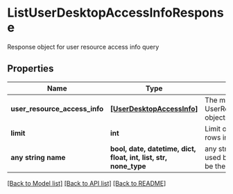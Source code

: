 # ListUserDesktopAccessInfoResponse

Response object for user resource access info query

## Properties
Name | Type | Description | Notes
------------ | ------------- | ------------- | -------------
**user_resource_access_info** | [**[UserDesktopAccessInfo]**](UserDesktopAccessInfo.md) | The matching UserResourceAccessInfo objects | 
**limit** | **int** | Limit on the number of rows in the response | 
**any string name** | **bool, date, datetime, dict, float, int, list, str, none_type** | any string name can be used but the value must be the correct type | [optional]

[[Back to Model list]](../README.md#documentation-for-models) [[Back to API list]](../README.md#documentation-for-api-endpoints) [[Back to README]](../README.md)


